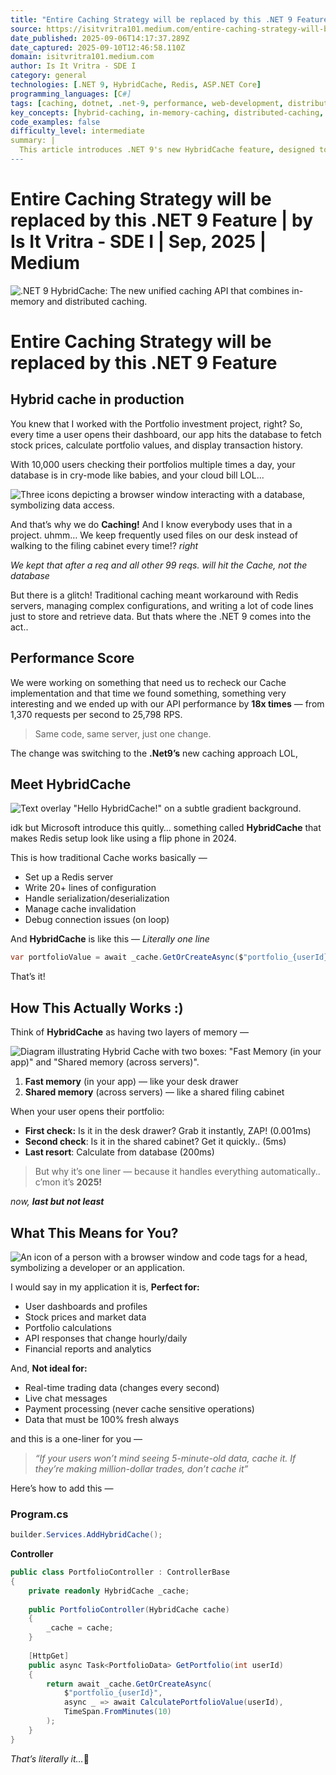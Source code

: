 ```yaml
---
title: "Entire Caching Strategy will be replaced by this .NET 9 Feature | by Is It Vritra - SDE I | Sep, 2025 | Medium"
source: https://isitvritra101.medium.com/entire-caching-strategy-will-be-replaced-by-this-net-9-feature-bc18c92041c8
date_published: 2025-09-06T14:17:37.289Z
date_captured: 2025-09-10T12:46:58.110Z
domain: isitvritra101.medium.com
author: Is It Vritra - SDE I
category: general
technologies: [.NET 9, HybridCache, Redis, ASP.NET Core]
programming_languages: [C#]
tags: [caching, dotnet, .net-9, performance, web-development, distributed-caching, in-memory-caching, api, optimization, data-access]
key_concepts: [hybrid-caching, in-memory-caching, distributed-caching, performance-optimization, database-load-reduction, simplified-api, cache-invalidation]
code_examples: false
difficulty_level: intermediate
summary: |
  This article introduces .NET 9's new HybridCache feature, designed to simplify and enhance caching strategies in applications. It highlights the complexities of traditional caching with Redis, such as extensive configuration and manual serialization, contrasting it with HybridCache's "one-liner" implementation. HybridCache operates with a two-layer approach, combining fast in-app memory and shared distributed memory, significantly boosting API performance by up to 18x. The author provides practical use cases and demonstrates how to integrate HybridCache into an ASP.NET Core application for improved responsiveness and reduced database load.
---
```

# Entire Caching Strategy will be replaced by this .NET 9 Feature | by Is It Vritra - SDE I | Sep, 2025 | Medium

![.NET 9 HybridCache: The new unified caching API that combines in-memory and distributed caching.](https://miro.medium.com/v2/resize:fit:1000/0*-r1sGMIsMhDJnHRW)

# **Entire Caching Strategy will be replaced by this** .NET 9 Feature

## Hybrid cache in production

You knew that I worked with the Portfolio investment project, right? So, every time a user opens their dashboard, our app hits the database to fetch stock prices, calculate portfolio values, and display transaction history.

With 10,000 users checking their portfolios multiple times a day, your database is in cry-mode like babies, and your cloud bill LOL...

![Three icons depicting a browser window interacting with a database, symbolizing data access.](https://miro.medium.com/v2/resize:fit:700/1*9R4PF-FgDBJNiN87AyqEVQ.png)

And that’s why we do **Caching!** And I know everybody uses that in a project. uhmm… We keep frequently used files on our desk instead of walking to the filing cabinet every time!? _right_

_We kept that after a req and all other 99 reqs. will hit the Cache, not the database_

But there is a glitch! Traditional caching meant workaround with Redis servers, managing complex configurations, and writing a lot of code lines just to store and retrieve data. But thats where the .NET 9 comes into the act..

## Performance Score

We were working on something that need us to recheck our Cache implementation and that time we found something, something very interesting and we ended up with our API performance by **18x times** — from 1,370 requests per second to 25,798 RPS.

> Same code, same server, just one change.

The change was switching to the **.Net9’s** new caching approach LOL,

## Meet HybridCache

![Text overlay "Hello HybridCache!" on a subtle gradient background.](https://miro.medium.com/v2/resize:fit:700/1*-C9Z1kKMRYtOtBm5UaIoPg.png)

idk but Microsoft introduce this quitly… something called **HybridCache** that makes Redis setup look like using a flip phone in 2024.

This is how traditional Cache works basically —

*   Set up a Redis server
*   Write 20+ lines of configuration
*   Handle serialization/deserialization
*   Manage cache invalidation
*   Debug connection issues (on loop)

And **HybridCache** is like this — _Literally one line_

```csharp
var portfolioValue = await _cache.GetOrCreateAsync($"portfolio_{userId}", GetPortfolioValue);
```

That’s it!

## How This Actually Works :)

Think of **HybridCache** as having two layers of memory —

![Diagram illustrating Hybrid Cache with two boxes: "Fast Memory (in your app)" and "Shared memory (across servers)".](https://miro.medium.com/v2/resize:fit:700/1*H4YMCOH225KJFesC05gNXQ.png)

1.  **Fast memory** (in your app) — like your desk drawer
2.  **Shared memory** (across servers) — like a shared filing cabinet

When your user opens their portfolio:

*   **First check:** Is it in the desk drawer? Grab it instantly, ZAP! (0.001ms)
*   **Second check**: Is it in the shared cabinet? Get it quickly.. (5ms)
*   **Last resort**: Calculate from database (200ms)

> But why it’s one liner — because it handles everything automatically.. c’mon it’s **2025!**

_now,_ **_last but not least_**

## What This Means for You?

![An icon of a person with a browser window and code tags for a head, symbolizing a developer or an application.](https://miro.medium.com/v2/resize:fit:700/1*4pZLPTr67U4e5HGP2xeRDw.jpeg)

I would say in my application it is, **Perfect for:**

*   User dashboards and profiles
*   Stock prices and market data
*   Portfolio calculations
*   API responses that change hourly/daily
*   Financial reports and analytics

And, **Not ideal for:**

*   Real-time trading data (changes every second)
*   Live chat messages
*   Payment processing (never cache sensitive operations)
*   Data that must be 100% fresh always

and this is a one-liner for you —

> _“If your users won’t mind seeing 5-minute-old data, cache it. If they’re making million-dollar trades, don’t cache it”_

Here’s how to add this —

### Program.cs

```csharp
builder.Services.AddHybridCache();
```

**Controller**

```csharp
public class PortfolioController : ControllerBase  
{  
    private readonly HybridCache _cache;  
      
    public PortfolioController(HybridCache cache)  
    {  
        _cache = cache;  
    }  
      
    [HttpGet]  
    public async Task<PortfolioData> GetPortfolio(int userId)  
    {  
        return await _cache.GetOrCreateAsync(  
            $"portfolio_{userId}",  
            async _ => await CalculatePortfolioValue(userId),  
            TimeSpan.FromMinutes(10)  
        );  
    }  
}
```

_That’s literally it…_🖤